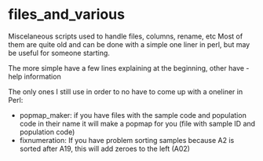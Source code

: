 # files_and_various
Miscelaneous scripts used to handle files, columns, rename, etc
Most of them are quite old and can be done with a simple one liner in perl, but may be useful for someone starting.

The more simple have a few lines explaining at the beginning, other have -help information

The only ones I still use in order to no have to come up with a oneliner in Perl:
- popmap_maker: if you have files with the sample code and population code in their name it will make a popmap for you (file with sample ID and population code)
- fixnumeration: If you have problem sorting samples because A2 is sorted after A19, this will add zeroes to the left (A02)
